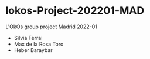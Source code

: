 # lokos-Project-202201-MAD

L'OkOs group project Madrid 2022-01

-   Silvia Ferrai
-   Max de la Rosa Toro
-   Heber Baraybar
